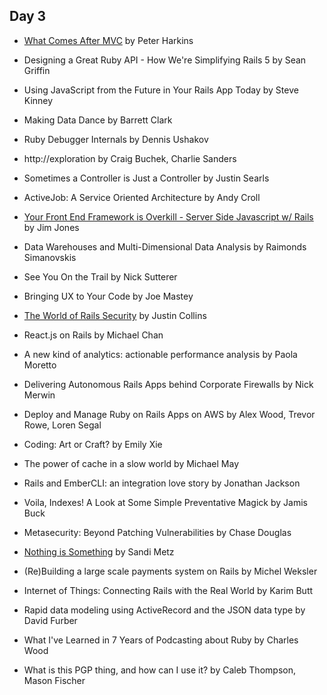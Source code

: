 ## Day 3

- [What Comes After MVC](https://speakerdeck.com/pushcx/what-comes-after-mvc-railsconf-2015)
  by Peter Harkins

- Designing a Great Ruby API - How We're Simplifying Rails 5
  by Sean Griffin

- Using JavaScript from the Future in Your Rails App Today
  by Steve Kinney

- Making Data Dance
  by Barrett Clark

- Ruby Debugger Internals
  by Dennis Ushakov

- http://exploration
  by Craig Buchek, Charlie Sanders

- Sometimes a Controller is Just a Controller
  by Justin Searls

- ActiveJob: A Service Oriented Architecture
  by Andy Croll

- [Your Front End Framework is Overkill - Server Side Javascript w/ Rails](https://speakerdeck.com/aantix/rails-1)
  by Jim Jones

- Data Warehouses and Multi-Dimensional Data Analysis
  by Raimonds Simanovskis

- See You On the Trail
  by Nick Sutterer

- Bringing UX to Your Code
  by Joe Mastey

- [The World of Rails Security](https://speakerdeck.com/presidentbeef/the-world-of-rails-security-railsconf-2015)
  by Justin Collins

- React.js on Rails
  by Michael Chan

- A new kind of analytics: actionable performance analysis
  by Paola Moretto

- Delivering Autonomous Rails Apps behind Corporate Firewalls
  by Nick Merwin

- Deploy and Manage Ruby on Rails Apps on AWS
  by Alex Wood, Trevor Rowe, Loren Segal

- Coding: Art or Craft?
  by Emily Xie

- The power of cache in a slow world
  by Michael May

- Rails and EmberCLI: an integration love story
  by Jonathan Jackson

- Voila, Indexes! A Look at Some Simple Preventative Magick
  by Jamis Buck

- Metasecurity: Beyond Patching Vulnerabilities
  by Chase Douglas

- [Nothing is Something](https://speakerdeck.com/skmetz/nothing-is-something-railsconf)
  by Sandi Metz

- (Re)Building a large scale payments system on Rails
  by Michel Weksler

- Internet of Things: Connecting Rails with the Real World
  by Karim Butt

- Rapid data modeling using ActiveRecord and the JSON data type
  by David Furber

- What I've Learned in 7 Years of Podcasting about Ruby
  by Charles Wood

- What is this PGP thing, and how can I use it?
  by Caleb Thompson, Mason Fischer
